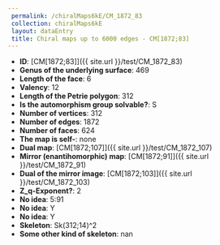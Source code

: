 ```yaml
--- 
 permalink: /chiralMaps6kE/CM_1872_83 
 collection: chiralMaps6kE
 layout: dataEntry
 title: Chiral maps up to 6000 edges - CM[1872;83]
---
```


- **ID**: [CM[1872;83]]({{ site.url }}/test/CM_1872_83)
- **Genus of the underlying surface**: 469
- **Length of the face**: 6
- **Valency**: 12
- **Length of the Petrie polygon**: 312
- **Is the automorphism group solvable?**: S
- **Number of vertices**: 312
- **Number of edges**: 1872
- **Number of faces**: 624
- **The map is self-**: none
- **Dual map**: [CM[1872;107]]({{ site.url }}/test/CM_1872_107)
- **Mirror (enantihomorphic) map**: [CM[1872;91]]({{ site.url }}/test/CM_1872_91)
- **Dual of the mirror image**: [CM[1872;103]]({{ site.url }}/test/CM_1872_103)
- **Z_q-Exponent?**: 2
- **No idea**:  5:91
- **No idea**: Y
- **No idea**: Y
- **Skeleton**: Sk(312;14)^2
- **Some other kind of skeleton**: nan
